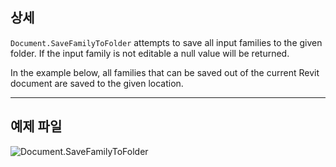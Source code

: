 ## 상세
`Document.SaveFamilyToFolder` attempts to save all input families to the given folder. If the input family is not editable a null value will be returned.

In the example below, all families that can be saved out of the current Revit document are saved to the given location.
___
## 예제 파일

![Document.SaveFamilyToFolder](./Revit.Application.Document.SaveFamilyToFolder_img.jpg)
